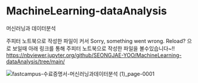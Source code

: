 # MachineLearning-dataAnalysis
머신러닝과 데이터분석

주피터 노트북으로 작성한 파일이 커서 Sorry, something went wrong. Reload? 으로 보일때 
아래 링크를 통해 주피터 노트북으로 작성한 파일을 볼수있습니다~!!
https://nbviewer.jupyter.org/github/SEONGJAE-YOO/MachineLearning-dataAnalysis/tree/main/

![fastcampus-수료증명서-머신러닝과데이터분석 (1)_page-0001](https://user-images.githubusercontent.com/54341259/148299474-c5cd65c2-3ec5-48e1-86dd-4247bfb62712.jpg)
